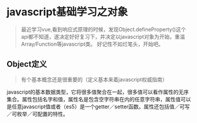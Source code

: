 # javascript基础学习之对象

> 最近学习vue,看到响应式原理的时候，发现Object.defineProperty()这个api都不知道，遂决定好好复习下，并决定以javascript对象为开始，重温Array/Function等javascript类。
> 好记性不如烂笔头，开始吧。


## Object定义

> 有个基本概念还是很重要的（定义基本来着javascript权威指南） 

javascript的基本数据类型，它将很多值聚合在一起，很多值可以看作属性的无序集合。属性包括名字和值，属性名是包含空字符串在内的任意字符串，属性值可以是任意javascript值或者（es5）是一个getter／setter函数。属性还包括值／可写／可枚举／可配置的特性。
